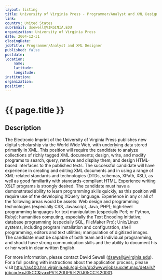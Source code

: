```yaml
---
layout: listing
title: University of Virginia Press - Programmer/Analyst and XML Designer
link:
country: United States
subrEmail: dsewell@VIRGINIA.EDU
organization: University of Virginia Press 
date: 2004-12-31
closingDate: 
jobTitle: Programmer/Analyst and XML Designer
published: false
postdate:
location:
	name: 
	latitude: 
	longitude: 
institution: 
organization: 
position: 
--- 
```



# {{ page.title }}

## Description



<p>The Electronic Imprint of the University of Virginia Press publishes new digital scholarship via the World Wide Web, with underlying data stored primarily in XML. This position will require the candidate to analyze collections of richly tagged XML documents; design, write, and modify programs to search, query, retrieve and display them; and design HTML-based interfaces to the published texts. The successful candidate will have experience in creating and editing XML documents and in using a range of XML-related standards and technologies (DTDs, schemas, XPath, XSL), as well as good familiarity with standards-compliant HTML. Experience writing XSLT programs is strongly desired. The candidate must have a demonstrated ability to learn programming skills quickly, as this position will require use of the developing XQuery language. Experience in any or all of the following areas would be assets: Web design and programming technologies (especially CSS, Javascript, Java, PHP); high-level programming languages for text manipulation (especially Perl; or Python, Ruby); humanities computing, especially the Text Encoding Initiative; database programming (especially SQL, FileMaker Pro); Unix/Linux systems, including program installation and configuration, shell programming, editors and text utilities; manipulation of digitized images. The candidate must be capable of both team and individual programming, and should have strong communication skills and the ability to document his or her work in clear written English.</p>

<p>For more information, please contact David Sewell (<a href="mailto:dsewell@virginia.edu">dsewell@virginia.edu</a>). For a full posting with instructions about the application process, please visit <a href="http://as400.hrs.virginia.edu/cgi-bin/db2www/jobs/ucdet.mac/details?jobcode=J05CC&jva=PV%20UPR%20J05CC%20001">http://as400.hrs.virginia.edu/cgi-bin/db2www/jobs/ucdet.mac/details?jobcode=J05CC&jva=PV%20UPR%20J05CC%20001</a>.
</p>
